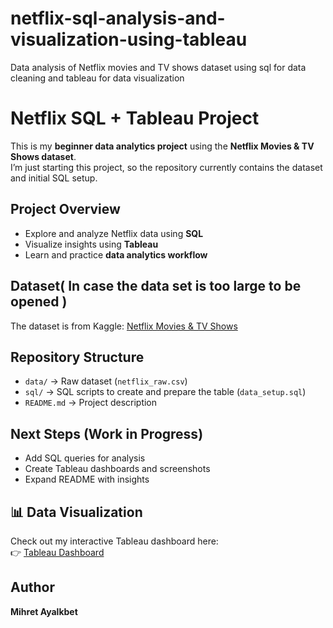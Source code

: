 # netflix-sql-analysis-and-visualization-using-tableau
Data analysis of Netflix movies and TV shows dataset using sql for data cleaning and tableau for data visualization
# Netflix SQL + Tableau Project

This is my **beginner data analytics project** using the **Netflix Movies & TV Shows dataset**.  
I’m just starting this project, so the repository currently contains the dataset and initial SQL setup.  

## Project Overview
- Explore and analyze Netflix data using **SQL**
- Visualize insights using **Tableau**
- Learn and practice **data analytics workflow**

## Dataset( In case the data set is too large to be opened )
The dataset is from Kaggle: [Netflix Movies & TV Shows](https://www.kaggle.com/datasets/shivamb/netflix-shows)

## Repository Structure
- `data/` → Raw dataset (`netflix_raw.csv`)
- `sql/` → SQL scripts to create and prepare the table (`data_setup.sql`)
- `README.md` → Project description

## Next Steps (Work in Progress)
- Add SQL queries for analysis
- Create Tableau dashboards and screenshots
- Expand README with insights
## 📊 Data Visualization
Check out my interactive Tableau dashboard here:  
👉 [Tableau Dashboard](https://public.tableau.com/views/YourDashboardLinkHere)


## Author
**Mihret Ayalkbet**
